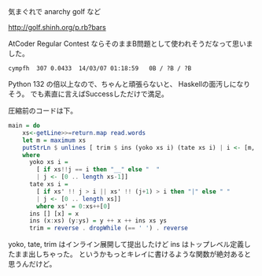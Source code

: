 気まぐれで anarchy golf など

http://golf.shinh.org/p.rb?bars

AtCoder Regular Contest ならそのままB問題として使われそうだなって思いました。

`cympfh  307 0.0433  14/03/07 01:18:59   0B / ?B / ?B`

Python 132 の倍以上なので、ちゃんと頑張らないと、
Haskellの面汚しになりそう。
でも素直に言えばSuccessしただけで満足。

圧縮前のコードは下。

```haskell
main = do
    xs<-getLine>>=return.map read.words
    let m = maximum xs
    putStrLn $ unlines [ trim $ ins (yoko xs i) (tate xs i) | i <- [m, m-1 .. 0]]
    where
      yoko xs i =
        [ if xs!!j == i then "__" else "  "
        | j <- [0 .. length xs-1]]
      tate xs i =
        [ if xs' !! j > i || xs' !! (j+1) > i then "|" else " " 
        | j <- [0 .. length xs]]
        where xs' = 0:xs++[0]
      ins [] [x] = x
      ins (x:xs) (y:ys) = y ++ x ++ ins xs ys
      trim = reverse . dropWhile (== ' ') . reverse
```

yoko, tate, trim はインライン展開して提出したけど
ins はトップレベル定義したまま出しちゃった。
というかもっとキレイに書けるような関数が絶対あると思うんだけど。

